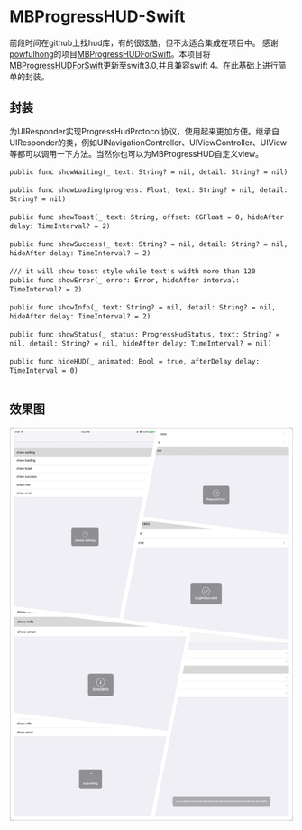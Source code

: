 # MBProgressHUD-Swift

前段时间在github上找hud库，有的很炫酷，但不太适合集成在项目中。
感谢[powfulhong](https://github.com/powfulhong "powfulhong")的项目[MBProgressHUDForSwift](https://github.com/powfulhong/MBProgressHUDForSwift "MBProgressHUDForSwift")。本项目将[MBProgressHUDForSwift](https://github.com/powfulhong/MBProgressHUDForSwift "MBProgressHUDForSwift")更新至swift3.0,并且兼容swift 4。在此基础上进行简单的封装。

## 封装
为UIResponder实现ProgressHudProtocol协议，使用起来更加方便。继承自UIResponder的类，例如UINavigationController、UIViewController、UIView等都可以调用一下方法。当然你也可以为MBProgressHUD自定义view。

```
public func showWaiting(_ text: String? = nil, detail: String? = nil)
    
public func showLoading(progress: Float, text: String? = nil, detail: String? = nil) 
    
public func showToast(_ text: String, offset: CGFloat = 0, hideAfter delay: TimeInterval? = 2)
    
public func showSuccess(_ text: String? = nil, detail: String? = nil, hideAfter delay: TimeInterval? = 2) 
    
/// it will show toast style while text's width more than 120
public func showError(_ error: Error, hideAfter interval: TimeInterval? = 2) 
    
public func showInfo(_ text: String? = nil, detail: String? = nil, hideAfter delay: TimeInterval? = 2) 
    
public func showStatus(_ status: ProgressHudStatus, text: String? = nil, detail: String? = nil, hideAfter delay: TimeInterval? = nil) 
    
public func hideHUD(_ animated: Bool = true, afterDelay delay: TimeInterval = 0)


```


## 效果图

![MacDown logo](./IMG_0040.JPG)
